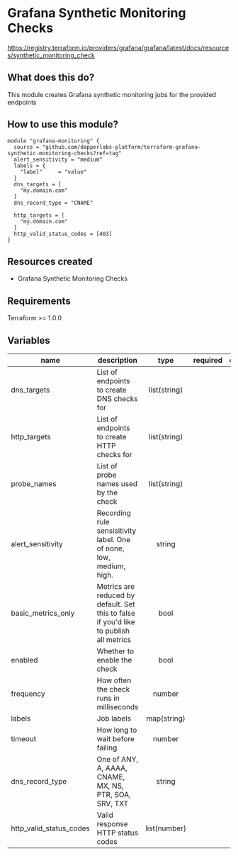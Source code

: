 # Grafana Synthetic Monitoring Checks

https://registry.terraform.io/providers/grafana/grafana/latest/docs/resources/synthetic_monitoring_check

## What does this do?

This module creates Grafana synthetic monitoring jobs for the provided endpoints

## How to use this module?

```hcl
module "grafana-monitoring" {
  source = "github.com/dapperlabs-platform/terraform-grafana-synthetic-monitoring-checks?ref=tag"
  alert_sensitivity = "medium"
  labels = {
    "label"     = "value"
  }
  dns_targets = [
    "my.domain.com"
  ]
  dns_record_type = "CNAME"

  http_targets = [
    "my.domain.com"
  ]
  http_valid_status_codes = [403]
}
```

## Resources created

- Grafana Synthetic Monitoring Checks

## Requirements

Terraform >= 1.0.0

## Variables

| name                    | description                                                                            |     type     | required | default |
| ----------------------- | -------------------------------------------------------------------------------------- | :----------: | :------: | :-----: |
| dns_targets             | List of endpoints to create DNS checks for                                             | list(string) |          |   []    |
| http_targets            | List of endpoints to create HTTP checks for                                            | list(string) |          |   []    |
| probe_names             | List of probe names used by the check                                                  | list(string) |          |   []    |
| alert_sensitivity       | Recording rule sensisitivity label. One of none, low, medium, high.                    |    string    |          |   low   |
| basic_metrics_only      | Metrics are reduced by default. Set this to false if you'd like to publish all metrics |     bool     |          |  false  |
| enabled                 | Whether to enable the check                                                            |     bool     |          |  true   |
| frequency               | How often the check runs in milliseconds                                               |    number    |          |  60000  |
| labels                  | Job labels                                                                             | map(string)  |          |   {}    |
| timeout                 | How long to wait before failing                                                        |    number    |          |  3000   |
| dns_record_type         | One of ANY, A, AAAA, CNAME, MX, NS, PTR, SOA, SRV, TXT                                 |    string    |          |    A    |
| http_valid_status_codes | Valid response HTTP status codes                                                       | list(number) |          |  [200]  |
